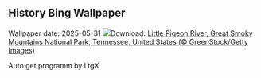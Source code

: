 ## History Bing Wallpaper
Wallpaper date: 2025-05-31
![](https://www.bing.com/th?id=OHR.LittlePigeonRiver_EN-CA7466568191_UHD.jpg&w=1000)Download: [Little Pigeon River, Great Smoky Mountains National Park, Tennessee, United States (© GreenStock/Getty Images)](https://www.bing.com/th?id=OHR.LittlePigeonRiver_EN-CA7466568191_UHD.jpg)

Auto get programm by LtgX
